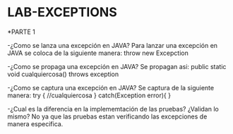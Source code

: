 # LAB-EXCEPTIONS
*PARTE 1

-¿Como se lanza una excepción en JAVA? 
Para lanzar una excepción en JAVA se coloca de la siguiente manera: throw new Excepction

-¿Como se propaga una excepción en JAVA?
Se propagan asi: public static void cualquiercosa() throws exception

-¿Como se captura una excepción en JAVA?
Se captura de la siguiente manera: 
try {
   //cualquiercosa
   } catch(Exception error){
   }
   
-¿Cual es la diferencia en la implememtación de las pruebas? ¿Validan lo mismo?
No ya que las pruebas estan verificando las excepciones de manera especifica.
